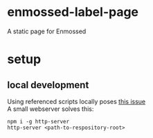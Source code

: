 # enmossed-label-page
A static page for Enmossed

# setup
## local development
Using referenced scripts locally poses [this issue](https://stackoverflow.com/questions/62518166/cross-origin-request-blocked-error-when-loading-a-json-file)    
A small webserver solves this:

```npm i -g http-server```    
```http-server <path-to-respository-root>```
